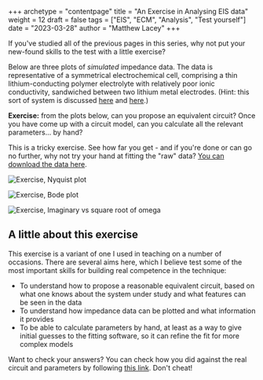 +++
archetype = "contentpage"
title = "An Exercise in Analysing EIS data"
weight = 12
draft = false
tags = ["EIS", "ECM", "Analysis", "Test yourself"]
date = "2023-03-28"
author = "Matthew Lacey"
+++


If you've studied all of the previous pages in this series, why not put your new-found skills to the test with a little exercise?

Below are three plots of _simulated_ impedance data. The data is representative of a symmetrical electrochemical cell, comprising a thin lithium-conducting polymer electrolyte with relatively poor ionic conductivity, sandwiched between two lithium metal electrodes. (Hint: this sort of system is discussed [here](science/eis/simulation-debye-circuit/) and [here](science/transference/).)

**Exercise:** from the plots below, can you propose an equivalent circuit? Once you have come up with a circuit model, can you calculate all the relevant parameters... by hand?

This is a tricky exercise. See how far you get - and if you're done or can go no further, why not try your hand at fitting the "raw" data? [You can download the data here](http://lacey.se/dl/simulated_spe_spectrum.txt).

![Exercise, Nyquist plot](/images/experimental-electrochemistry/eis/exercise-nyquist.png?width=450px)

![Exercise, Bode plot](/images/experimental-electrochemistry/eis/exercise-bode.png?width=450px)

![Exercise, Imaginary vs square root of omega](/images/experimental-electrochemistry/eis/exercise-im-vs-sqrtomega.png?width=450px)

## A little about this exercise

This exercise is a variant of one I used in teaching on a number of occasions. There are several aims here, which I believe test some of the most important skills for building real competence in the technique:

* To understand how to propose a reasonable equivalent circuit, based on what one knows about the system under study and what features can be seen in the data
* To understand how impedance data can be plotted and what information it provides
* To be able to calculate parameters by hand, at least as a way to give initial guesses to the fitting software, so it can refine the fit for more complex models

Want to check your answers? You can check how you did against the real circuit and parameters by following [this link](http://lacey.se/img/eis/exercise-answers.png). Don't cheat!